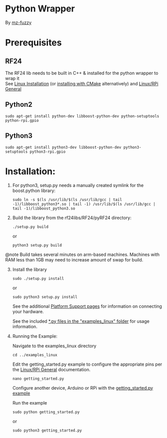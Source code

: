 # Python Wrapper
By [mz-fuzzy](https://github.com/mz-fuzzy)

# Prerequisites

## RF24
The RF24 lib needs to be built in C++ & installed for the python wrapper to wrap it <br>
See [Linux Installation](md_docs_linux_install.html) (or [installing with CMake](md_docs_using_cmake.html)
alternatively) and [Linux/RPi General](md_docs_rpi_general.html)

## Python2
```shell
sudo apt-get install python-dev libboost-python-dev python-setuptools python-rpi.gpio
```

## Python3
```shell
sudo apt-get install python3-dev libboost-python-dev python3-setuptools python3-rpi.gpio
```

# Installation:
1. For python3, setup.py needs a manually created symlink for the boost.python library:
   ```shell
   sudo ln -s $(ls /usr/lib/$(ls /usr/lib/gcc | tail -1)/libboost_python3*.so | tail -1) /usr/lib/$(ls /usr/lib/gcc | tail -1)/libboost_python3.so
   ```
2. Build the library from the rf24libs/RF24/pyRF24 directory:
   ```shell
   ./setup.py build
   ```
   or
   ```shell
   python3 setup.py build
   ```
@note Build takes several minutes on arm-based machines. Machines with RAM less than 1GB may need to increase amount of swap for build.

3. Install the library
   ```shell
   sudo ./setup.py install
   ```
   or
   ```shell
   sudo python3 setup.py install
   ```
   See the additional [Platform Support pages](pages.html) for information on connecting your hardware.

   See the included [*.py files in the "examples_linux" folder](examples.html) for usage information.

4. Running the Example:

   Navigate to the examples_linux directory
   ```shell
   cd ../examples_linux
   ```

   Edit the getting_started.py example to configure the appropriate pins per the [Linux/RPi General](md_docs_rpi_general.html) documentation.
   ```shell
   nano getting_started.py
   ```
   Configure another device, Arduino or RPi with the [getting_started.py example](examples_linux_2getting_started_8py-example.html)

   Run the example
   ```shell
   sudo python getting_started.py
   ```
   or
   ```shell
   sudo python3 getting_started.py
   ```
